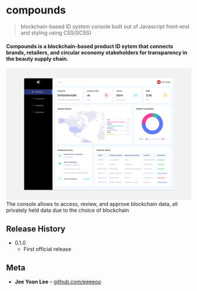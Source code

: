 # compounds
> blockchain-based ID system console built out of Javascript front-end and styling using CSS(SCSS)
>
#### Compounds is a blockchain-based product ID sytem that connects brands, retailers, and circular economy stakeholders for transparency in the beauty supply chain.

<img src="cmpnds-console.jpeg" alt="compounds dashboard ux/ui" />
The console allows to access, review, and approve blockchain data, all privately held data due to the choice of blockchain



## Release History
* 0.1.0
    * First official release

## Meta

* **Jee Yoon Lee** – [github.com/eeeeoo](https://github.com/eeeeoo)
